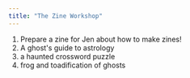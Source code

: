 ```yaml
---
title: "The Zine Workshop"
---
```


1. Prepare a zine for Jen about how to make zines!
2. A ghost's guide to astrology
3. a haunted crossword puzzle
4. frog and toadification of ghosts
